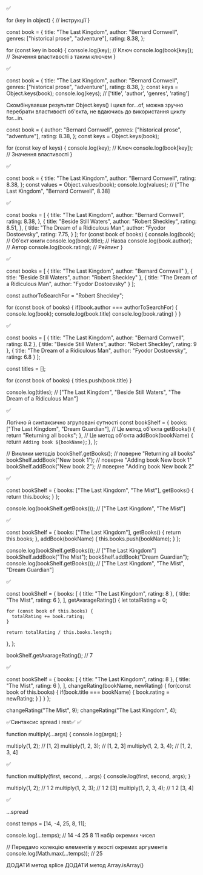 ✅

<!-- Цикл for...in -->

for (key in object) {
// інструкції
}

const book = {
title: "The Last Kingdom",
author: "Bernard Cornwell",
genres: ["historical prose", "adventure"],
rating: 8.38,
};

for (const key in book) {
console.log(key); // Ключ
console.log(book[key]); // Значення властивості з таким ключем
}

✅

<!-- Метод Object.keys() -->

const book = {
title: "The Last Kingdom",
author: "Bernard Cornwell",
genres: ["historical prose", "adventure"],
rating: 8.38,
};
const keys = Object.keys(book);
console.log(keys); // ['title', 'author', 'genres', 'rating']

Скомбінувавши результат Object.keys() і цикл for...of, можна зручно перебрати властивості об'єкта, не вдаючись до використання циклу for...in.

const book = {
author: "Bernard Cornwell",
genres: ["historical prose", "adventure"],
rating: 8.38,
};
const keys = Object.keys(book);

for (const key of keys) {
console.log(key); // Ключ
console.log(book[key]); // Значення властивості
}

✅

<!-- Метод Object.values() -->

const book = {
title: "The Last Kingdom",
author: "Bernard Cornwell",
rating: 8.38,
};
const values = Object.values(book);
console.log(values); // ["The Last Kingdom", "Bernard Cornwell", 8.38]

✅

<!-- Масив об’єктів -->

const books = [
{
title: "The Last Kingdom",
author: "Bernard Cornwell",
rating: 8.38,
},
{
title: "Beside Still Waters",
author: "Robert Sheckley",
rating: 8.51,
},
{
title: "The Dream of a Ridiculous Man",
author: "Fyodor Dostoevsky",
rating: 7.75,
}
];
for (const book of books) {
console.log(book); // Об'єкт книги
console.log(book.title); // Назва
console.log(book.author); // Автор
console.log(book.rating); // Рейтинг
}

✅

<!-- Пошук об'єкта за значенням властивості -->

const books = [
{ title: "The Last Kingdom", author: "Bernard Cornwell" },
{ title: "Beside Still Waters", author: "Robert Sheckley" },
{ title: "The Dream of a Ridiculous Man", author: "Fyodor Dostoevsky" }
];

const authorToSearchFor = "Robert Sheckley";

for (const book of books) {
if(book.author === authorToSearchFor) {
console.log(book);
console.log(book.title)
console.log(book.rating)
}
}

✅

<!-- Колекція значень властивості -->

const books = [
{ title: "The Last Kingdom", author: "Bernard Cornwell", rating: 8.2 },
{ title: "Beside Still Waters", author: "Robert Sheckley", rating: 9 },
{ title: "The Dream of a Ridiculous Man", author: "Fyodor Dostoevsky", rating: 6.8 }
];

const titles = [];

for (const book of books) {
titles.push(book.title)
}

console.log(titles); // ["The Last Kingdom", "Beside Still Waters", "The Dream of a Ridiculous Man"]

✅

<!-- Методи об'єкта -->

Логічно й синтаксично згруповані сутності
const bookShelf = {
books: ["The Last Kingdom", "Dream Guardian"],
// Це метод об'єкта
getBooks() {
return "Returning all books";
},
// Це метод об'єкта
addBook(bookName) {
return `Adding book ${bookName}`;
},
};

// Виклики методів
bookShelf.getBooks(); // поверне "Returning all books"
bookShelf.addBook("New book 1"); // поверне "Adding book New book 1"
bookShelf.addBook("New book 2"); // поверне "Adding book New book 2"

✅

<!-- Доступ до властивостей об'єкта -->

const bookShelf = {
books: ["The Last Kingdom", "The Mist"],
getBooks() {
return this.books;
}
};

console.log(bookShelf.getBooks()); // ["The Last Kingdom", "The Mist"]

✅

<!-- Зміна за посиланням -->

const bookShelf = {
books: ["The Last Kingdom"],
getBooks() {
return this.books;
},
addBook(bookName) {
this.books.push(bookName);
}
};

console.log(bookShelf.getBooks()); // ["The Last Kingdom"]
bookShelf.addBook("The Mist");
bookShelf.addBook("Dream Guardian");
console.log(bookShelf.getBooks()); // ["The Last Kingdom", "The Mist", "Dream Guardian"]

✅

<!-- Масив об’єктів -->

const bookShelf = {
books: [
{ title: "The Last Kingdom", rating: 8 },
{ title: "The Mist", rating: 6 },
],
getAvarageRating() {
let totalRating = 0;

    for (const book of this.books) {
      totalRating += book.rating;
    }

    return totalRating / this.books.length;

},
};

bookShelf.getAvarageRating(); // 7

✅

<!-- Зміна об'єкта в масиві -->

const bookShelf = {
books: [
{ title: "The Last Kingdom", rating: 8 },
{ title: "The Mist", rating: 6 },
],
changeRating(bookName, newRating) {
for(const book of this.books) {
if(book.title === bookName) {
book.rating = newRating;
}
}
}
};

changeRating("The Mist", 9);
changeRating("The Last Kingdom", 4);

✅Синтаксис spread і rest✅
✅

<!-- Залишкові параметри -->

function multiply(...args) {
console.log(args);
}

multiply(1, 2); // [1, 2]
multiply(1, 2, 3); // [1, 2, 3]
multiply(1, 2, 3, 4); // [1, 2, 3, 4]

✅

<!-- Збір частини аргументів -->

function multiply(first, second, ...args) {
console.log(first, second, args);
}

multiply(1, 2); // 1 2
multiply(1, 2, 3); // 1 2 [3]
multiply(1, 2, 3, 4); // 1 2 [3, 4]

✅

<!-- Входження параметрів -->

...spread

const temps = [14, -4, 25, 8, 11];

console.log(...temps); // 14 -4 25 8 11 набір окремих чисел

// Передамо колекцію елементів у якості окремих аргументів
console.log(Math.max(...temps)); // 25

ДОДАТИ метод splice
ДОДАТИ метод Array.isArray()
